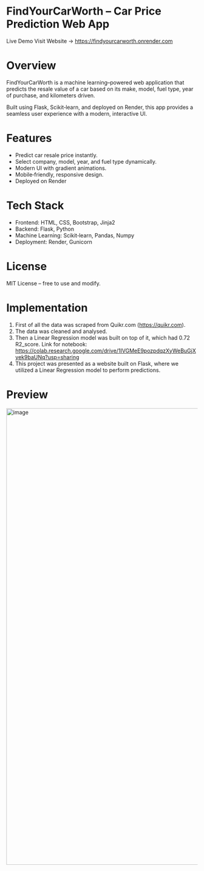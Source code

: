 # FindYourCarWorth – Car Price Prediction Web App

Live Demo
Visit Website → https://findyourcarworth.onrender.com

# Overview

FindYourCarWorth is a machine learning–powered web application that predicts the resale value of a car based on its make, model, fuel type, year of purchase, and kilometers driven.

Built using Flask, Scikit‑learn, and deployed on Render, this app provides a seamless user experience with a modern, interactive UI.

# Features

- Predict car resale price instantly.
- Select company, model, year, and fuel type dynamically.
- Modern UI with gradient animations.
- Mobile‑friendly, responsive design.
- Deployed on Render

# Tech Stack
- Frontend: HTML, CSS, Bootstrap, Jinja2
- Backend: Flask, Python
- Machine Learning: Scikit‑learn, Pandas, Numpy
- Deployment: Render, Gunicorn

# License
MIT License – free to use and modify.

# Implementation

1. First of all the data was scraped from Quikr.com (https://quikr.com).
2. The data was cleaned and analysed.
3. Then a Linear Regression model was built on top of it, which had 0.72 R2_score.
   Link for notebook: https://colab.research.google.com/drive/1IVGMeE9pozpdqzXyWeBuGjXyek9baUNq?usp=sharing
4. This project was presented as a website built on Flask, where we utilized a Linear Regression model to perform predictions.

# Preview

<img width="1920" height="1200" alt="image" src="https://github.com/user-attachments/assets/c5c01a1c-ef11-446a-bccf-ec0667058ff7" />



